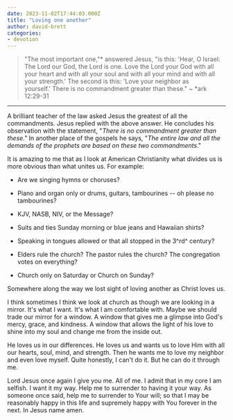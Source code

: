 ```yaml
---
date: 2023-11-02T17:44:03.000Z
title: "Loving one another"
author: david-brett
categories:
- devotion
---
```

> "The most important one,"* answered Jesus, "is this: 'Hear, O Israel: The Lord our God, the Lord is one. Love the Lord your God with all your heart and with all your soul and with all your mind and with all your strength.' The second is this: 'Love your neighbor as yourself.' There is no commandment greater than these." ~ *ark 12:29-31
* * *
A brilliant teacher of the law asked Jesus the greatest of all the commandments. Jesus replied with the above answer. He concludes his observation with the statement, "*There is no commandment greater than these."* In another place of the gospels he says, "*The entire law and all the demands of the prophets are based on these two commandments*."

It is amazing to me that as I look at American Christianity what divides us is more obvious than what unites us. For example:

- Are we singing hymns or choruses?

- Piano and organ only or drums, guitars, tambourines -- oh please no tambourines?

- KJV, NASB, NIV, or the Message?

- Suits and ties Sunday morning or blue jeans and Hawaiian shirts?

- Speaking in tongues allowed or that all stopped in the 3^rd^ century?

- Elders rule the church? The pastor rules the church? The congregation votes on everything?

- Church only on Saturday or Church on Sunday?

Somewhere along the way we lost sight of loving another as Christ loves us.

I think sometimes I think we look at church as though we are looking in a mirror. It's what I want. It's what I am comfortable with. Maybe we should trade our mirror for a window. A window that gives me a glimpse into God's  mercy, grace, and kindness. A window that allows the light of his love to shine into my soul and change me from the inside out.

He loves us in our differences. He loves us and wants us to love Him with all our hearts, soul, mind, and strength. Then he wants me to love my neighbor and even love myself. Quite honestly, I can't do it. But he can do it through me.

Lord Jesus once again I give you me. All of me. I admit that in my core I am selfish. I want it my way. Help me to surrender to having it your way. As someone once said, help me to surrender to Your will; so that I may be reasonably happy in this life and supremely happy with You forever in the next. In Jesus name amen.
